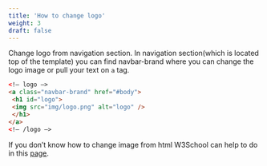 ```yaml
---
title: 'How to change logo'
weight: 3
draft: false
---
```

Change logo from navigation section. In navigation section(which is located top of the template) you can find navbar-brand where you can change the logo image or pull your text on `a` tag.

```html
<!– logo –>
<a class="navbar-brand" href="#body">
 <h1 id="logo">
 <img src="img/logo.png" alt="logo" />
 </h1>
</a>
<!– /logo –>
```

If you don’t know how to change image from html W3School can help to do in this [page](https://www.w3schools.com/TagS/tag_img.asp).